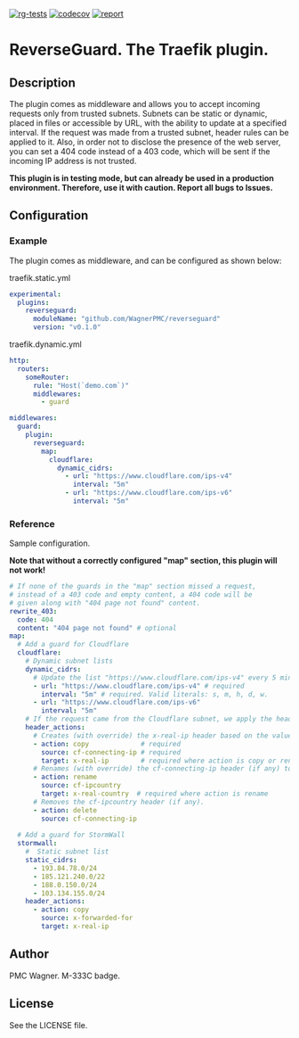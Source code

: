 [![rg-tests](https://github.com/WagnerPMC/reverseguard/actions/workflows/tests.yml/badge.svg?branch=master)](https://github.com/WagnerPMC/reverseguard/actions/workflows/tests.yml)
[![codecov](https://codecov.io/gh/WagnerPMC/reverseguard/branch/master/graph/badge.svg?token=PMRQ7IWV9B)](https://codecov.io/gh/WagnerPMC/reverseguard)
[![report](https://goreportcard.com/badge/github.com/WagnerPMC/reverseguard)](https://goreportcard.com/report/github.com/WagnerPMC/reverseguard)

# ReverseGuard. The Traefik plugin.
## Description
The plugin comes as middleware and allows you to accept incoming requests only from trusted subnets. Subnets can be static or dynamic, placed in files or accessible by URL, with the ability to update at a specified interval.
If the request was made from a trusted subnet, header rules can be applied to it. Also, in order not to disclose the presence of the web server, you can set a 404 code instead of a 403 code, which will be sent if the incoming IP address is not trusted.

__This plugin is in testing mode, but can already be used in a production environment. Therefore, use it with caution. Report all bugs to Issues.__

## Configuration
### Example
The plugin comes as middleware, and can be configured as shown below:

traefik.static.yml
```yaml
experimental:
  plugins:
    reverseguard:
      moduleName: "github.com/WagnerPMC/reverseguard"
      version: "v0.1.0"
```

traefik.dynamic.yml
```yaml
http:
  routers:
    someRouter:
      rule: "Host(`demo.com`)"
      middlewares:
        - guard

middlewares:
  guard:
    plugin:
      reverseguard:
        map:
          cloudflare:
            dynamic_cidrs:
              - url: "https://www.cloudflare.com/ips-v4"
                interval: "5m"
              - url: "https://www.cloudflare.com/ips-v6"
                interval: "5m"
```

### Reference

Sample configuration.

__Note that without a correctly configured "map" section, this plugin will not work!__

```yaml
# If none of the guards in the "map" section missed a request,
# instead of a 403 code and empty content, a 404 code will be
# given along with "404 page not found" content.
rewrite_403:
  code: 404
  content: "404 page not found" # optional
map:
  # Add a guard for Cloudflare
  cloudflare:
    # Dynamic subnet lists
    dynamic_cidrs:
      # Update the list "https://www.cloudflare.com/ips-v4" every 5 minutes.
      - url: "https://www.cloudflare.com/ips-v4" # required
        interval: "5m" # required. Valid literals: s, m, h, d, w.
      - url: "https://www.cloudflare.com/ips-v6"
        interval: "5m"
    # If the request came from the Cloudflare subnet, we apply the header rules:
    header_actions:
      # Creates (with override) the x-real-ip header based on the value of the cf-connecting-ip header (if any).
      - action: copy             # required
        source: cf-connecting-ip # required
        target: x-real-ip        # required where action is copy or rename
      # Renames (with override) the cf-connecting-ip header (if any) to x-real-ip.
      - action: rename
        source: cf-ipcountry
        target: x-real-country  # required where action is rename
      # Removes the cf-ipcountry header (if any).
      - action: delete
        source: cf-connecting-ip
        
  # Add a guard for StormWall
  stormwall:
    #  Static subnet list
    static_cidrs:
      - 193.84.78.0/24
      - 185.121.240.0/22
      - 188.0.150.0/24
      - 103.134.155.0/24
    header_actions:
      - action: copy
        source: x-forwarded-for
        target: x-real-ip
```

## Author
PMC Wagner. M-333C badge.

## License
See the LICENSE file.